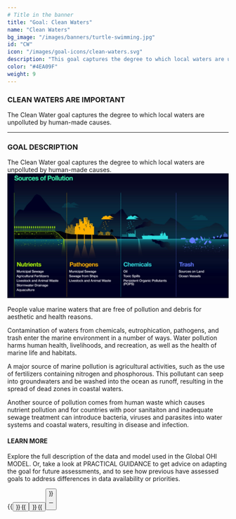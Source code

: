 ```yaml
---
# Title in the banner
title: "Goal: Clean Waters"
name: "Clean Waters"
bg_image: "/images/banners/turtle-swimming.jpg"
id: "CW"
icon: "/images/goal-icons/clean-waters.svg"
description: "This goal captures the degree to which local waters are unpolluted by natural and human-made causes. This goal scores highest when the contamination level is zero."
color: "#4EA09F"
weight: 9
---
```

### CLEAN WATERS ARE IMPORTANT
The Clean Water goal captures the degree to which local waters are unpolluted by human-made causes. 


----

### GOAL DESCRIPTION
The Clean Water goal captures the degree to which local waters are unpolluted by human-made causes. 
![](/images/sources_of_pollution.jpg)

People value marine waters that are free of pollution and debris for aesthetic and health reasons. 

Contamination of waters from chemicals, eutrophication, pathogens, and trash enter the marine environment in a number of ways. Water pollution harms human health, livelihoods, and recreation, as well as the health of marine life and habitats.  

A major source of marine pollution is agricultural activities, such as the use of fertilizers containing nitrogen and phosphorous. This pollutant can seep into groundwaters and be washed into the ocean as runoff, resulting in the spread of dead zones in coastal waters.

Another source of pollution comes from human waste which causes nutrient pollution and for countries with poor sanitaiton and inadequate sewage treatment can introduce bacteria, viruses and parasites into water systems and coastal waters, resulting in disease and infection.  

#### LEARN MORE
Explore the full description of the data and model used in the Global OHI MODEL. Or, take a look at PRACTICAL GUIDANCE to get advice on adapting the goal for future assessments, and to see how previous have assessed goals to address differences in data availability or priorities.


{{<button text="OHI Model" link="https://ohi-science.org/ohiprep_v2020/globalprep/methods_doc/v2020/Supplement.html#65_clean_waters" icon="/images/misc/microscope-icon.svg" >}}
{{<button text="Practical Guidance" link="/guidance/clean-waters" icon="/images/misc/directions-icon.svg" >}}
{{<button text="Download Infographic" link=images/infographs/CW.png icon="images/goal-icons/clean-waters.svg" >}}

----
